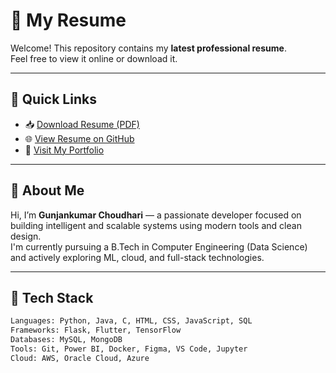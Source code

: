 # 📄 My Resume

Welcome! This repository contains my **latest professional resume**.  
Feel free to view it online or download it.

---

## 🔗 Quick Links

- 📥 [Download Resume (PDF)](./resume.pdf)
- 🌐 [View Resume on GitHub](https://gunjankumar55.github.io/my-resume/resume.pdf)
- 💼 [Visit My Portfolio](https://gunjankumar55.github.io/Gunjan_Portfolio/)

---

## 🚀 About Me

Hi, I’m **Gunjankumar Choudhari** — a passionate developer focused on building intelligent and scalable systems using modern tools and clean design.  
I'm currently pursuing a B.Tech in Computer Engineering (Data Science) and actively exploring ML, cloud, and full-stack technologies.

---

## 🧰 Tech Stack

```bash
Languages: Python, Java, C, HTML, CSS, JavaScript, SQL  
Frameworks: Flask, Flutter, TensorFlow  
Databases: MySQL, MongoDB  
Tools: Git, Power BI, Docker, Figma, VS Code, Jupyter  
Cloud: AWS, Oracle Cloud, Azure
